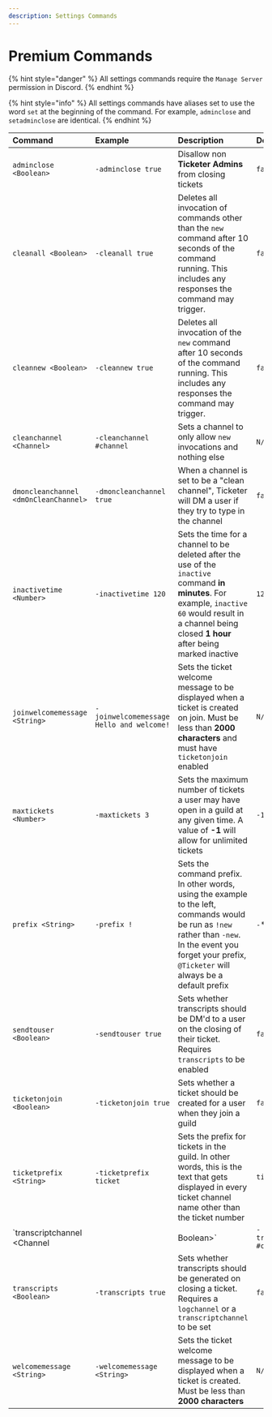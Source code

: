 ```yaml
---
description: Settings Commands
---
```


# Premium Commands

{% hint style="danger" %}
All settings commands require the `Manage Server` permission in Discord.
{% endhint %}

{% hint style="info" %}
All settings commands have aliases set to use the word `set` at the beginning of the command. For example, `adminclose` and `setadminclose` are identical.
{% endhint %}

| Command | Example | Description | Default |
| :--- | :--- | :--- | :--- |
| `adminclose <Boolean>` | `-adminclose true` | Disallow non **Ticketer Admins** from closing tickets | `false` |
| `cleanall <Boolean>` | `-cleanall true` | Deletes all invocation of commands other than the `new` command after 10 seconds of the command running. This includes any responses the command may trigger. | `false` |
| `cleannew <Boolean>` | `-cleannew true` | Deletes all invocation of the `new` command after 10 seconds of the command running. This includes any responses the command may trigger. | `false` |
| `cleanchannel <Channel>` | `-cleanchannel #channel` | Sets a channel to only allow `new` invocations and nothing else | `N/A` |
| `dmoncleanchannel <dmOnCleanChannel>` | `-dmoncleanchannel true` | When a channel is set to be a "clean channel", Ticketer will DM a user if they try to type in the channel | `false` |
| `inactivetime <Number>` | `-inactivetime 120` | Sets the time for a channel to be deleted after the use of the `inactive` command **in minutes**. For example, `inactive 60` would result in a channel being closed **1 hour** after being marked inactive | `120` |
| `joinwelcomemessage <String>` | `-joinwelcomemessage Hello and welcome!` | Sets the ticket welcome message to be displayed when a ticket is created on join. Must be less than **2000 characters** and must have `ticketonjoin` enabled | `N/A` |
| `maxtickets <Number>` | `-maxtickets 3` | Sets the maximum number of tickets a user may have open in a guild at any given time. A value of **-1** will allow for unlimited tickets | `-1` |
| `prefix <String>` | `-prefix !` | Sets the command prefix. In other words, using the example to the left, commands would be run as `!new` rather than `-new`. In the event you forget your prefix, `@Ticketer` will always be a default prefix | `-`**`||`**`@Ticketer` |
| `sendtouser <Boolean>` | `-sendtouser true` | Sets whether transcripts should be DM'd to a user on the closing of their ticket. Requires `transcripts` to be enabled | `false` |
| `ticketonjoin <Boolean>` | `-ticketonjoin true` | Sets whether a ticket should be created for a user when they join a guild | `false` |
| `ticketprefix <String>` | `-ticketprefix ticket` | Sets the prefix for tickets in the guild. In other words, this is the text that gets displayed in every ticket channel name other than the ticket number | `ticket` |
| `transcriptchannel <Channel||Boolean>` | `-transcriptchannel #channel` | Sets a channel for transcripts to be sent to rather than sending to the default log channel. Requires `transcripts` to be enabled | `false` |
| `transcripts <Boolean>` | `-transcripts true` | Sets whether transcripts should be generated on closing a ticket. Requires a `logchannel` or a `transcriptchannel` to be set | `false` |
| `welcomemessage <String>` | `-welcomemessage <String>` | Sets the ticket welcome message to be displayed when a ticket is created. Must be less than **2000 characters** | `N/A` |

